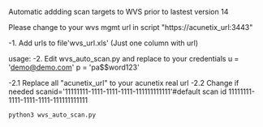 Automatic addding scan targets to WVS prior to lastest version 14

Please change to your wvs mgmt url in script "https://acunetix_url:3443"

-1. Add urls to file'wvs_url.xls'
(Just one column with url)

usage:
-2. Edit wvs_auto_scan.py and replace to your credentials
u = 'demo@demo.com'
p = 'pa$$word123'

-2.1 Replace all "acunetix_url" to your acunetix real url
-2.2 Change if needed
scanid='11111111-1111-1111-1111-111111111111'#default scan id   11111111-1111-1111-1111-111111111111

```python3 wvs_auto_scan.py```

